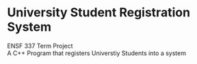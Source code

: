 # University Student Registration System
ENSF 337 Term Project\
A C++ Program that registers Universtiy Students into a system